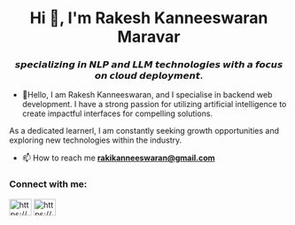 
<h1 align="center">Hi 👋, I'm Rakesh Kanneeswaran Maravar</h1>
<h3 align="center">𝙨𝙥𝙚𝙘𝙞𝙖𝙡𝙞𝙯𝙞𝙣𝙜 𝙞𝙣 𝙉𝙇𝙋 𝙖𝙣𝙙 𝙇𝙇𝙈 𝙩𝙚𝙘𝙝𝙣𝙤𝙡𝙤𝙜𝙞𝙚𝙨 𝙬𝙞𝙩𝙝 𝙖 𝙛𝙤𝙘𝙪𝙨 𝙤𝙣 𝙘𝙡𝙤𝙪𝙙 𝙙𝙚𝙥𝙡𝙤𝙮𝙢𝙚𝙣𝙩.</h3>



- 🌱Hello, I am Rakesh Kanneeswaran, and I specialise in backend web development. I have a strong passion for utilizing artificial intelligence to create impactful interfaces for compelling solutions. 

As a dedicated learnerl, I am constantly seeking growth opportunities and exploring new technologies within the industry.

- 📫 How to reach me **rakikanneeswaran@gmail.com**

<h3 align="left">Connect with me:</h3>
<p align="left">
<a href="https://www.linkedin.com/in/rakeshkanneeswaran/" target="blank"><img align="center" src="https://raw.githubusercontent.com/rahuldkjain/github-profile-readme-generator/master/src/images/icons/Social/linked-in-alt.svg" alt="https://www.linkedin.com/in/rakeshkanneeswaran/" height="30" width="40" /></a>
<a href="[https://instagram.com/https://www.instagram.com/](https://www.linkedin.com/in/rakeshkanneeswaran/)" target="blank"><img align="center" src="https://raw.githubusercontent.com/rahuldkjain/github-profile-readme-generator/master/src/images/icons/Social/instagram.svg" alt="https://www.instagram.com/" height="30" width="40" /></a>

</p>

